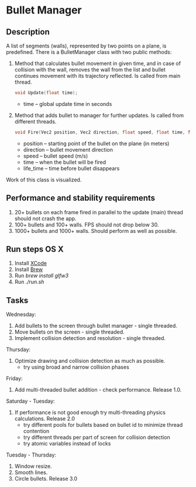 # Bullet Manager

## Description

A list of segments (walls), represented by two points on a plane, is predefined.
There is a BulletManager class with two public methods:

1. Method that calculates bullet movement in given time, and in case of collision with the wall, removes the wall from the list and bullet continues movement with its trajectory reflected. Is called from main thread.

    ````C++
    void Update(float time);
    ````

    * time – global update time in seconds
1. Method that adds bullet to manager for further updates. Is called from different threads.

    ````C++
    void Fire(Vec2 position, Vec2 direction, float speed, float time, float life_time);
    ````

    * position – starting point of the bullet on the plane (in meters)
    * direction – bullet movement direction
    * speed – bullet speed (m/s)
    * time – when the bullet will be fired
    * life_time – time before bullet disappears

Work of this class is visualized.

## Performance and stability requirements

1. 20+ bullets on each frame fired in parallel to the update (main) thread should not crash the app.
1. 100+ bullets and 100+ walls. FPS should not drop below 30.
1. 1000+ bullets and 1000+ walls. Should perform as well as possible.

## Run steps OS X

1. Install [XCode](https://developer.apple.com/xcode/)
1. Install [Brew](https://brew.sh)
1. Run *brew install glfw3*
1. Run *./run.sh*

## Tasks

Wednesday:

1. Add bullets to the screen through bullet manager - single threaded.
1. Move bullets on the screen - single threaded.
1. Implement collision detection and resolution - single threaded.

Thursday:

1. Optimize drawing and collision detection as much as possible.
    * try using broad and narrow collision phases

Friday:

1. Add multi-threaded bullet addition - check performance. Release 1.0.

Saturday - Tuesday:

1. If performance is not good enough try multi-threading physics calculations. Release 2.0
    * try different pools for bullets based on bullet id to minimize thread contention
    * try different threads per part of screen for collision detection
    * try atomic variables instead of locks

Tuesday - Thursday:

1. Window resize.
1. Smooth lines.
1. Circle bullets. Release 3.0
